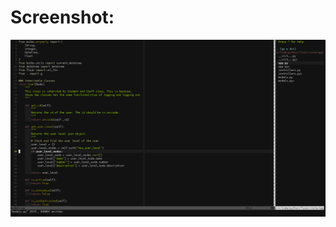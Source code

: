 # Screenshot:

![Cool Vim](https://raw.githubusercontent.com/kevinisaac/my-vim-configuration/master/screenshots/my-vim.png)
